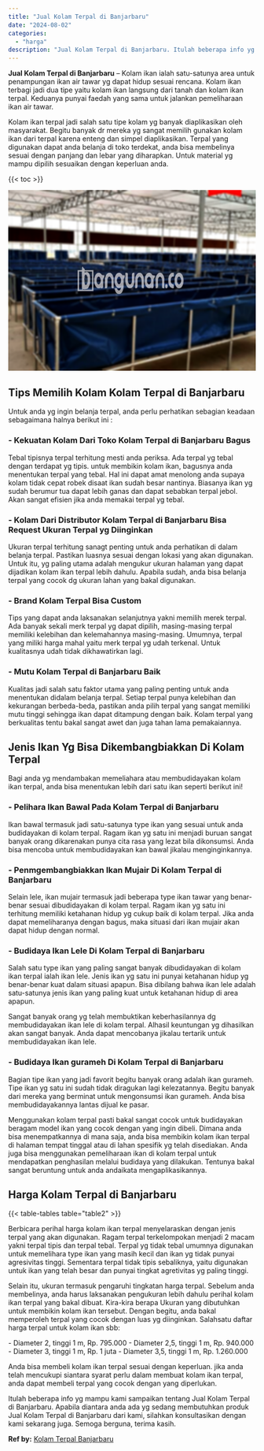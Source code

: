 ```yaml
---
title: "Jual Kolam Terpal di Banjarbaru"
date: "2024-08-02"
categories: 
  - "harga"
description: "Jual Kolam Terpal di Banjarbaru. Itulah beberapa info yg mampu kami sampaikan tentang Jual Kolam Terpal di Banjarbaru. Apabila diantara anda ada yg sedang me..."
---
```


**Jual Kolam Terpal di Banjarbaru** – Kolam ikan ialah satu-satunya area untuk penampungan ikan air tawar yg dapat hidup sesuai rencana. Kolam ikan terbagi jadi dua tipe yaitu kolam ikan langsung dari tanah dan kolam ikan terpal. Keduanya punyai faedah yang sama untuk jalankan pemeliharaan ikan air tawar.

Kolam ikan terpal jadi salah satu tipe kolam yg banyak diaplikasikan oleh masyarakat. Begitu banyak dr mereka yg sangat memilih gunakan kolam ikan dari terpal karena enteng dan simpel diaplikasikan. Terpal yang digunakan dapat anda belanja di toko terdekat, anda bisa membelinya sesuai dengan panjang dan lebar yang diharapkan. Untuk material yg mampu dipilih sesuaikan dengan keperluan anda.

{{< toc >}}

![Jual Kolam Terpal di Banjarbaru](/images/jual-kolam-terpal-10.png)

## Tips Memilih Kolam Kolam Terpal di Banjarbaru

Untuk anda yg ingin belanja terpal, anda perlu perhatikan sebagian keadaan sebagaimana halnya berikut ini :

### \- Kekuatan Kolam Dari Toko Kolam Terpal di Banjarbaru Bagus

Tebal tipisnya terpal terhitung mesti anda periksa. Ada terpal yg tebal dengan terdapat yg tipis. untuk membikin kolam ikan, bagusnya anda menentukan terpal yang tebal. Hal ini dapat amat menolong anda supaya kolam tidak cepat robek disaat ikan sudah besar nantinya. Biasanya ikan yg sudah berumur tua dapat lebih ganas dan dapat sebabkan terpal jebol. Akan sangat efisien jika anda memakai terpal yg tebal.

### \- Kolam Dari Distributor Kolam Terpal di Banjarbaru Bisa Request Ukuran Terpal yg Diinginkan

Ukuran terpal terhitung sanagt penting untuk anda perhatikan di dalam belanja terpal. Pastikan luasnya sesuai dengan lokasi yang akan digunakan. Untuk itu, yg paling utama adalah mengukur ukuran halaman yang dapat dijadikan kolam ikan terpal lebih dahulu. Apabila sudah, anda bisa belanja terpal yang cocok dg ukuran lahan yang bakal digunakan.

### \- Brand Kolam Terpal Bisa Custom

Tips yang dapat anda laksanakan selanjutnya yakni memilih merek terpal. Ada banyak sekali merk terpal yg dapat dipilih, masing-masing terpal memiliki kelebihan dan kelemahannya masing-masing. Umumnya, terpal yang miliki harga mahal yaitu merk terpal yg udah terkenal. Untuk kualitasnya udah tidak dikhawatirkan lagi.

### \- Mutu Kolam Terpal di Banjarbaru Baik

Kualitas jadi salah satu faktor utama yang paling penting untuk anda menentukan didalam belanja terpal. Setiap terpal punya kelebihan dan kekurangan berbeda-beda, pastikan anda pilih terpal yang sangat memiliki mutu tinggi sehingga ikan dapat ditampung dengan baik. Kolam terpal yang berkualitas tentu bakal sangat awet dan juga tahan lama pemakaiannya.

## Jenis Ikan Yg Bisa Dikembangbiakkan Di Kolam Terpal

Bagi anda yg mendambakan memeliahara atau membudidayakan kolam ikan terpal, anda bisa menentukan lebih dari satu ikan seperti berikut ini!

### \- Pelihara Ikan Bawal Pada Kolam Terpal di Banjarbaru

Ikan bawal termasuk jadi satu-satunya type ikan yang sesuai untuk anda budidayakan di kolam terpal. Ragam ikan yg satu ini menjadi buruan sangat banyak orang dikarenakan punya cita rasa yang lezat bila dikonsumsi. Anda bisa mencoba untuk membudidayakan kan bawal jikalau menginginkannya.

### \- Penmgembangbiakkan Ikan Mujair Di Kolam Terpal di Banjarbaru

Selain lele, ikan mujair termasuk jadi beberapa type ikan tawar yang benar-benar sesuai dibudidayakan di kolam terpal. Ragam ikan yg satu ini terhitung memiliki ketahanan hidup yg cukup baik di kolam terpal. Jika anda dapat memeliharanya dengan bagus, maka situasi dari ikan mujair akan dapat hidup dengan normal.

### \- Budidaya Ikan Lele Di Kolam Terpal di Banjarbaru

Salah satu type ikan yang paling sangat banyak dibudidayakan di kolam ikan terpal ialah ikan lele. Jenis ikan yg satu ini punyai ketahanan hidup yg benar-benar kuat dalam situasi apapun. Bisa dibilang bahwa ikan lele adalah satu-satunya jenis ikan yang paling kuat untuk ketahanan hidup di area apapun.

Sangat banyak orang yg telah membuktikan keberhasilannya dg membudidayakan ikan lele di kolam terpal. Alhasil keuntungan yg dihasilkan akan sangat banyak. Anda dapat mencobanya jikalau tertarik untuk membudidayakan ikan lele.

### \- Budidaya Ikan gurameh Di Kolam Terpal di Banjarbaru

Bagian tipe ikan yang jadi favorit begitu banyak orang adalah ikan gurameh. Tipe ikan yg satu ini sudah tidak diragukan lagi kelezatannya. Begitu banyak dari mereka yang berminat untuk mengonsumsi ikan gurameh. Anda bisa membudidayakannya lantas dijual ke pasar.

Menggunakan kolam terpal pasti bakal sangat cocok untuk budidayakan beragam model ikan yang cocok dengan yang ingin dibeli. Dimana anda bisa menempatkannya di mana saja, anda bisa membikin kolam ikan terpal di halaman tempat tinggal atau di lahan spesifik yg telah disediakan. Anda juga bisa menggunakan pemeliharaan ikan di kolam terpal untuk mendapatkan penghasilan melalui budidaya yang dilakukan. Tentunya bakal sangat beruntung untuk anda andaikata mengaplikasikannya.

## Harga Kolam Terpal di Banjarbaru

{{< table-tables table="table2" >}}

Berbicara perihal harga kolam ikan terpal menyelaraskan dengan jenis terpal yang akan digunakan. Ragam terpal terkelompokan menjadi 2 macam yakni terpal tipis dan terpal tebal. Terpal yg tidak tebal umumnya digunakan untuk memelihara type ikan yang masih kecil dan ikan yg tidak punyai agresivitas tinggi. Sementara terpal tidak tipis sebaliknya, yaitu digunakan untuk ikan yang telah besar dan punyai tingkat agretivitas yg paling tinggi.

Selain itu, ukuran termasuk pengaruhi tingkatan harga terpal. Sebelum anda membelinya, anda harus laksanakan pengukuran lebih dahulu perihal kolam ikan terpal yang bakal dibuat. Kira-kira berapa Ukuran yang dibutuhkan untuk membikin kolam ikan tersebut. Dengan begitu, anda bakal memperoleh terpal yang cocok dengan luas yg diinginkan. Salahsatu daftar harga terpal untuk kolam ikan sbb:

\- Diameter 2, tinggi 1 m, Rp. 795.000 - Diameter 2,5, tinggi 1 m, Rp. 940.000 - Diameter 3, tinggi 1 m, Rp. 1 juta - Diameter 3,5, tinggi 1 m, Rp. 1.260.000

Anda bisa membeli kolam ikan terpal sesuai dengan keperluan. jika anda telah mencukupi siantara syarat perlu dalam membuat kolam ikan terpal, anda dapat membeli terpal yang cocok dengan yang diperlukan.

Itulah beberapa info yg mampu kami sampaikan tentang Jual Kolam Terpal di Banjarbaru. Apabila diantara anda ada yg sedang membutuhkan produk Jual Kolam Terpal di Banjarbaru dari kami, silahkan konsultasikan dengan kami sekarang juga. Semoga berguna, terima kasih.

**Ref by:** [Kolam Terpal Banjarbaru](https://id.wikipedia.org/wiki/Kolam)
